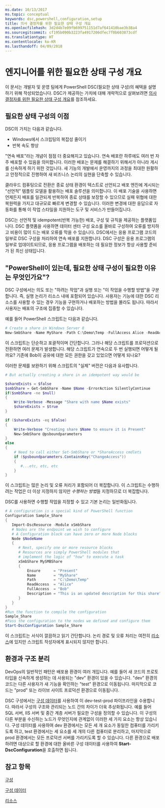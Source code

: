 ```yaml
---
ms.date: 10/13/2017
ms.topic: conceptual
keywords: dsc,powershell,configuration,setup
title: 의사 결정자를 위한 필요한 상태 구성 개요
ms.openlocfilehash: 3d2d4b7e09fb699751151d7af641410bae3b38a4
ms.sourcegitcommit: cf195b090b3223fa4917206dfec7f0b603873cdf
ms.translationtype: HT
ms.contentlocale: ko-KR
ms.lasthandoff: 04/09/2018
---
```

# <a name="desired-state-configuration-overview-for-engineers"></a>엔지니어를 위한 필요한 상태 구성 개요

이 문서는 개발자 및 운영 팀에게 PowerShell DSC(필요한 상태 구성)의 혜택을 설명하기 위해 작성되었습니다.
DSC가 제공하는 가치에 대해 개략적으로 살펴보려면 [의사 결정자를 위한 필요한 상태 구성 개요](decisionMaker.md)를 참조하세요.

## <a name="benefits-of-desired-state-configuration"></a>필요한 상태 구성의 이점

DSC의 가치는 다음과 같습니다.

- Windows에서 스크립팅의 복잡성 줄이기
- 반복 속도 향상

"연속 배포"라는 개념이 점점 더 중요해지고 있습니다.
연속 배포란 하루에도 여러 번 자주 배포할 수 있음을 의미합니다.
이러한 배포는 문제를 해결하기 위해서가 아니라 게시를 신속하게 하기 위한 것입니다.
새 기능의 개발에서 운영까지의 과정을 최대한 원활하고 안정적으로 진행하여 새 비즈니스 논리의 실현을 단축할 수 있습니다.

클라우드 컴퓨팅으로 전환은 종료 상태 환경이 텍스트로 선언되고 배포 엔진에 게시되는 “선언적” 템플릿 모델을 활용하는 배포 솔루션을 의미합니다.
이 배포 기술을 사용하면 언제든지 배포를 일관되게 반복하여 종료 상태를 보장할 수 있으므로 실패 위협에 대한 복원력을 가지고 대규모로 빠르게 변경할 수 있습니다.
이러한 변경에 대한 응답으로 자동화를 통해 이 작업 스타일을 지원하는 도구 및 서비스가 만들어집니다.

DSC는 선언적 및 idempotent(반복 가능한) 배포, 구성 및 규칙을 제공하는 플랫폼입니다.
DSC 플랫폼을 사용하면 데이터 센터 구성 요소를 올바로 구성하여 오류를 방지하고 비용이 많이 드는 배포 오류를 막을 수 있습니다.
DSC에서는 응용 프로그램 코드의 일부로 DSC 구성을 처리하여 연속 배포를 지원합니다.
DSC 구성은 응용 프로그램의 일부로 업데이트되므로, 응용 프로그램을 배포하는 데 필요한 정보가 항상 사용할 준비가 된 최신 상태입니다.

## <a name="i-have-powershell-why-do-i-need-desired-state-configuration"></a>"PowerShell이 있는데, 필요한 상태 구성이 필요한 이유는 무엇인가요"?

DSC 구성에서는 의도 또는 "하려는 작업"과 실행 또는 "이 작업을 수행할 방법"을 구분합니다.
즉, 실행 논리가 리소스 내에 포함되어 있습니다.
사용자는 기능에 대한 DSC 리소스를 사용할 수 있는 경우 기능을 구현하거나 배포하는 방법을 몰라도 됩니다.
따라서 사용자는 배포의 구조에 집중할 수 있습니다.

예를 들어 PowerShell 스크립트는 다음과 같습니다.
```powershell
# Create a share in Windows Server 8
New-SmbShare -Name MyShare -Path C:\Demo\Temp -FullAccess Alice -ReadAccess Bob
```
이 스크립트는 단순하고 포괄적이며 간단합니다.
그러나 해당 스크립트를 프로덕션으로 전환하면 여러 문제가 발생합니다.
해당 스크립트가 연속으로 두 번 실행되면 어떻게 될까요?
기존에 Bob이 공유에 대한 모든 권한을 갖고 있었으면 어떻게 되나요?

이러한 문제를 보완하기 위해 스크립트의 "실제" 버전은 다음과 유사합니다.
```powershell
# But actually creating a share in an idempotent way would be

$shareExists = $false
$smbShare = Get-SmbShare -Name $Name -ErrorAction SilentlyContinue
if($smbShare -ne $null)
{
    Write-Verbose -Message "Share with name $Name exists"
    $shareExists = $true
}

if ($shareExists -eq $false)
{
    Write-Verbose "Creating share $Name to ensure it is Present"
    New-SmbShare @psboundparameters
}
else
{
    # Need to call either Set-SmbShare or *ShareAccess cmdlets
    if ($psboundparameters.ContainsKey("ChangeAccess"))
    {
       #...etc, etc, etc
    }
}
```

이 스크립트는 많은 논리 및 오류 처리가 포함되어 더 복잡합니다.
이 스크립트는 수행하려는 작업은 더 이상 지정하지 않지만 *수행하는 방법*을 지정하므로 더 복잡합니다.

DSC를 사용하면 수행할 작업을 지정할 수 있고 기본 논리는 일반화됩니다.

```powershell
# A configuration is a special kind of PowerShell function
Configuration Sample_Share
{
   Import-DscResource -Module xSmbShare
   # Nodes are the endpoint we wish to configure
   # A Configuration block can have zero or more Node blocks
   Node $NodeName
   {
      # Next, specify one or more resource blocks
      # Resources are simply PowerShell modules that
      # implement the logic of "how" to execute a task
      xSmbShare MySMBShare
      {
          Ensure      = "Present"
          Name        = "MyShare"
          Path        = "C:\Demo\Temp"
          ReadAccess  = "Alice"
          FullAccess  = "Bob"
          Description = "This is an updated description for this share"
      }
   }
}
#Run the function to compile the configuration
Sample_Share
#Pass the configuration to the nodes we defined and configure them
Start-DscConfiguration Sample_Share
```

이 스크립트는 서식이 깔끔하고 읽기 간단합니다.
논리 경로 및 오류 처리는 여전히 [리소스](resources.md)에 있지만 스크립트 작성자에게 표시되지 않지만 합니다.

## <a name="separating-environment-from-structure"></a>환경과 구조 분리

DevOps의 일반적인 패턴은 배포용 환경이 여러 개입니다.
예를 들어 새 코드의 프로토타입을 신속하게 생성하는 데 사용되는 "dev" 환경이 있을 수 있습니다.
"dev" 환경의 코드는 다른 사용자가 새 기능을 확인하는 "test" 환경으로 이동됩니다.
마지막으로 코드는 "prod" 또는 라이브 사이트 프로덕션 환경으로 이동됩니다.

DSC 구성에서는 [구성 데이터](configData.md)를 사용하여 이 dev-test-prod 파이프라인을 수용합니다.
따라서 구성의 구조와 관리되는 노드 간의 차이가 더욱 추상화됩니다.
예를 들어 SQL 서버, IIS 서버 및 중간 계층 서버가 필요한 구성을 정의할 수 있습니다.
이 구성의 다른 부분을 수신하는 노드가 무엇인지에 관계없이 이러한 세 가지 요소는 항상 있습니다.
구성 데이터를 사용하여 dev 환경에서는 모든 세 개 요소가 동일한 컴퓨터를 가리키도록 하고, test 환경에서는 세 요소를 세 개의 다른 컴퓨터로 분리하고, 마지막으로 prod 환경에서는 모든 프로덕션 서버를 가리키도록 할 수 있습니다.
다른 환경으로 배포하려면 대상으로 할 환경에 대한 올바른 구성 데이터를 사용하여 **Start-DscConfiguration**을 호출하면 됩니다.

## <a name="see-also"></a>참고 항목

[구성](configurations.md)

[구성 데이터](configData.md)

[리소스](resources.md)